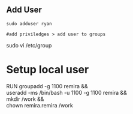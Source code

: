 
## Add User

	sudo adduser ryan

	#add priviledges > add user to groups
  sudo vi /etc/group



# Setup local user
RUN groupadd -g 1100 remira && \
    useradd -ms /bin/bash -u 1100 -g 1100 remira && \
    mkdir /work && \
    chown remira.remira /work

